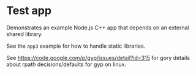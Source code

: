 # Test app

Demonstrates an example Node.js C++ app that depends on an external shared library.

See the `app3` example for how to handle static libraries.

See https://code.google.com/p/gyp/issues/detail?id=315 for gory details about rpath decisions/defaults for gyp on linux.
